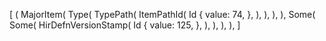[
    (
        MajorItem(
            Type(
                TypePath(
                    ItemPathId(
                        Id {
                            value: 74,
                        },
                    ),
                ),
            ),
        ),
        Some(
            Some(
                HirDefnVersionStamp(
                    Id {
                        value: 125,
                    },
                ),
            ),
        ),
    ),
]